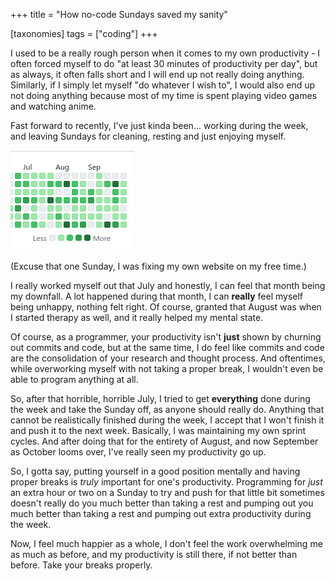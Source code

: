 +++
title = "How no-code Sundays saved my sanity"

[taxonomies]
tags = ["coding"]
+++

I used to be a really rough person when it comes to my own productivity - I
often forced myself to do "at least 30 minutes of productivity per day", but as
always, it often falls short and I will end up not really doing anything.
Similarly, if I simply let myself "do whatever I wish to", I would also end up
not doing anything because most of my time is spent playing video games and
watching anime.

Fast forward to recently, I've just kinda been... working during the week, and
leaving Sundays for cleaning, resting and just enjoying myself.

![My GitHub activity graph](/image/no-code-sundays/github-graph.png)

(Excuse that one Sunday, I was fixing my own website on my free time.)

I really worked myself out that July and honestly, I can feel that month being
my downfall. A lot happened during that month, I can **really** feel myself
being unhappy, nothing felt right. Of course, granted that August was when I
started therapy as well, and it really helped my mental state.

Of course, as a programmer, your productivity isn't **just** shown by churning
out commits and code, but at the same time, I do feel like commits and code are
the consolidation of your research and thought process. And oftentimes, while
overworking myself with not taking a proper break, I wouldn't even be able to
program anything at all.

So, after that horrible, horrible July, I tried to get **everything** done
during the week and take the Sunday off, as anyone should really do. Anything
that cannot be realistically finished during the week, I accept that I won't
finish it and push it to the next week. Basically, I was maintaining my own
sprint cycles. And after doing that for the entirety of August, and now
September as October looms over, I've really seen my productivity go up.

So, I gotta say, putting yourself in a good position mentally and having proper
breaks is *truly* important for one's productivity. Programming for *just* an
extra hour or two on a Sunday to try and push for that little bit sometimes
doesn't really do you much better than taking a rest and pumping out you much
better than taking a rest and pumping out extra productivity during the week.

Now, I feel much happier as a whole, I don't feel the work overwhelming me as
much as before, and my productivity is still there, if not better than before.
Take your breaks properly.
